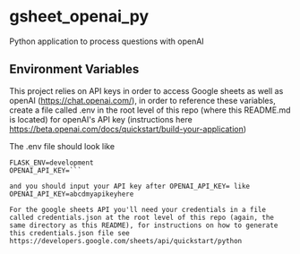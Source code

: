 # gsheet_openai_py
Python application to process questions with openAI

## Environment Variables
This project relies on API keys in order to access Google sheets as well as openAI (https://chat.openai.com/), in order to reference these variables, create a file called .env in the root level of this repo (where this README.md is located) for openAI's API key (instructions here https://beta.openai.com/docs/quickstart/build-your-application)

The .env file should look like

```FLASK_APP=app
FLASK_ENV=development
OPENAI_API_KEY=```

and you should input your API key after OPENAI_API_KEY= like
OPENAI_API_KEY=abcdmyapikeyhere

For the google sheets API you'll need your credentials in a file called credentials.json at the root level of this repo (again, the same directory as this README), for instructions on how to generate this credentials.json file see https://developers.google.com/sheets/api/quickstart/python
